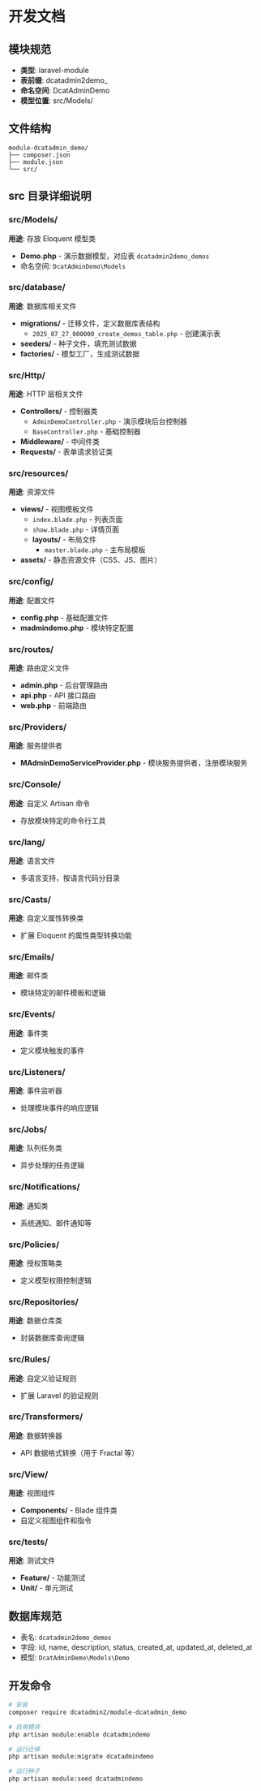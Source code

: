 # 开发文档

## 模块规范

- **类型**: laravel-module
- **表前缀**: dcatadmin2demo_
- **命名空间**: DcatAdminDemo
- **模型位置**: src/Models/

## 文件结构

```
module-dcatadmin_demo/
├── composer.json
├── module.json
└── src/
```

## src 目录详细说明

### src/Models/
**用途**: 存放 Eloquent 模型类
- **Demo.php** - 演示数据模型，对应表 `dcatadmin2demo_demos`
- 命名空间: `DcatAdminDemo\Models`

### src/database/
**用途**: 数据库相关文件
- **migrations/** - 迁移文件，定义数据库表结构
  - `2025_07_27_000000_create_demos_table.php` - 创建演示表
- **seeders/** - 种子文件，填充测试数据
- **factories/** - 模型工厂，生成测试数据

### src/Http/
**用途**: HTTP 层相关文件
- **Controllers/** - 控制器类
  - `AdminDemoController.php` - 演示模块后台控制器
  - `BaseController.php` - 基础控制器
- **Middleware/** - 中间件类
- **Requests/** - 表单请求验证类

### src/resources/
**用途**: 资源文件
- **views/** - 视图模板文件
  - `index.blade.php` - 列表页面
  - `show.blade.php` - 详情页面
  - **layouts/** - 布局文件
    - `master.blade.php` - 主布局模板
- **assets/** - 静态资源文件（CSS、JS、图片）

### src/config/
**用途**: 配置文件
- **config.php** - 基础配置文件
- **madmindemo.php** - 模块特定配置

### src/routes/
**用途**: 路由定义文件
- **admin.php** - 后台管理路由
- **api.php** - API 接口路由
- **web.php** - 前端路由

### src/Providers/
**用途**: 服务提供者
- **MAdminDemoServiceProvider.php** - 模块服务提供者，注册模块服务

### src/Console/
**用途**: 自定义 Artisan 命令
- 存放模块特定的命令行工具

### src/lang/
**用途**: 语言文件
- 多语言支持，按语言代码分目录

### src/Casts/
**用途**: 自定义属性转换类
- 扩展 Eloquent 的属性类型转换功能

### src/Emails/
**用途**: 邮件类
- 模块特定的邮件模板和逻辑

### src/Events/
**用途**: 事件类
- 定义模块触发的事件

### src/Listeners/
**用途**: 事件监听器
- 处理模块事件的响应逻辑

### src/Jobs/
**用途**: 队列任务类
- 异步处理的任务逻辑

### src/Notifications/
**用途**: 通知类
- 系统通知、邮件通知等

### src/Policies/
**用途**: 授权策略类
- 定义模型权限控制逻辑

### src/Repositories/
**用途**: 数据仓库类
- 封装数据库查询逻辑

### src/Rules/
**用途**: 自定义验证规则
- 扩展 Laravel 的验证规则

### src/Transformers/
**用途**: 数据转换器
- API 数据格式转换（用于 Fractal 等）

### src/View/
**用途**: 视图组件
- **Components/** - Blade 组件类
- 自定义视图组件和指令

### src/tests/
**用途**: 测试文件
- **Feature/** - 功能测试
- **Unit/** - 单元测试

## 数据库规范

- 表名: `dcatadmin2demo_demos`
- 字段: id, name, description, status, created_at, updated_at, deleted_at
- 模型: `DcatAdminDemo\Models\Demo`

## 开发命令

```bash
# 安装
composer require dcatadmin2/module-dcatadmin_demo

# 启用模块
php artisan module:enable dcatadmindemo

# 运行迁移
php artisan module:migrate dcatadmindemo

# 运行种子
php artisan module:seed dcatadmindemo